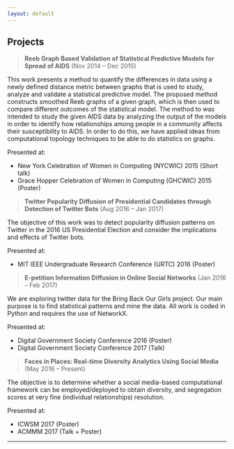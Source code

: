 ```yaml
---
layout: default
---
```


## Projects

> **Reeb Graph Based Validation of Statistical Predictive Models for Spread of AIDS**
(Nov 2014 – Dec 2015)

This work presents a method to quantify the differences in data using a newly defined distance metric between graphs that is used to study, analyze and validate a statistical predictive model. The proposed method constructs smoothed Reeb graphs of a given graph, which is then used to compare different outcomes of the statistical model. The method to was intended to study the given AIDS data by analyzing the output of the models in order to identify how relationships among people in a community affects their susceptibility to AIDS. In order to do this, we have applied ideas from computational topology techniques to be able to do statistics on graphs.

Presented at:
- New York Celebration of Women in Computing (NYCWIC) 2015 (Short talk)
- Grace Hopper Celebration of Women in Computing (GHCWIC) 2015 (Poster)


> **Twitter Popularity Diffusion of Presidential Candidates through Detection of Twitter Bots**
(Aug 2016 – Jan 2017)

The objective of this work was to detect popularity diffusion patterns on Twitter in the 2016 US Presidential Election and consider the implications and effects of Twitter bots.

Presented at:
- MIT IEEE Undergraduate Research Conference (URTC) 2016 (Poster)


> **E-petition Information Diffusion in Online Social Networks** 
(Jan 2016 – Feb 2017)

We are exploring twitter data for the Bring Back Our Girls project. Our main purpose is to find statistical patterns and mine the data. All work is coded in Python and requires the use of NetworkX.

Presented at:
- Digital Government Society Conference 2016 (Poster)
- Digital Government Society Conference 2017 (Talk)


> **Faces in Places: Real-time Diversity Analytics Using Social Media**
(May 2016 – Present)

The objective is to determine whether a social media-based computational framework can be employed/deployed to obtain diversity, and segregation scores at very fine (individual relationships) resolution.

Presented at:
- ICWSM 2017 (Poster)
- ACMMM 2017 (Talk + Poster)

---